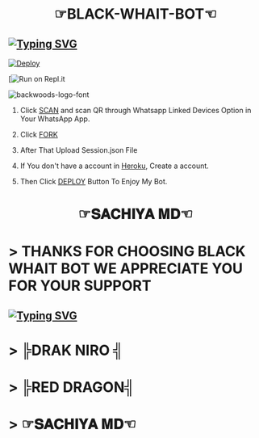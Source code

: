 <h1 align="center">☞BLACK-WHAIT-BOT☜<br></h1>
<p align="center">

## [![Typing SVG](https://readme-typing-svg.herokuapp.com?font=Rockstar-ExtraBold&color=F33A6A&lines=𝐖𝐄𝐋𝐂𝐎𝐌𝐄+𝐓𝐎+𝐁𝐋𝐀𝐂𝐊+𝐖𝐇𝐀𝐈𝐓+𝐖𝐀+𝐁𝐎𝐓+𝐑𝐄𝐏𝐎.;𝘾𝙍𝙀𝘼𝙏𝙀𝘿+𝘽𝙔+𝐒𝐋+𝐒𝐀𝐂𝐇𝐈𝐘𝐀+𝐓𝐄𝐀𝐌;𝙏𝙃𝙄𝙎+𝙄𝙎+𝘼+𝐃𝐑𝐀𝐊+𝐍𝐈𝐑𝐎+𝐁𝐎𝐓;𝙒𝙄𝙏𝙃+𝙈𝙊𝙍𝙀+𝙁𝙀𝘼𝙏𝙐𝙍𝙀𝙎;𝙏𝙃𝘼𝙉𝙆𝙎+𝙁𝙊𝙍+𝙑𝙄𝙎𝙄𝙏𝙄𝙉𝙂+𝙊𝙐𝙍+𝙂𝙄𝙏☜)](https://git.io/typing-svg)


[![Deploy](https://www.herokucdn.com/deploy/button.svg)](https://heroku.com/deploy) 

[![Run on Repl.it](https://replit.com/@NoLove1/BLACK-WHAIT-BOT-1?v=1)

<img src="https://fontmeme.com/permalink/220116/0c42dc0b64931810388ba399da55e927.png" alt="backwoods-logo-font" border="0"></a>  


1. Click [SCAN](https://replit.com/@NoLove1/BLACK-WHAIT-BOT-1?v=1) and scan QR through Whatsapp Linked Devices Option in Your WhatsApp App.

2. Click [FORK](https://github.com/nolove2005/BLACK-WHAIT-BOT/upload/main)

2. After That Upload Session.json File

3. If You don't have a account in [Heroku](https://signup.heroku.com/), Create a account.

5. Then Click [DEPLOY](https://heroku.com/deploy) Button To Enjoy My Bot.

<h1 align="center">☞𝐒𝐀𝐂𝐇𝐈𝐘𝐀 𝐌𝐃☜<br></h1>
<p align="center">




# > THANKS FOR CHOOSING BLACK WHAIT BOT WE APPRECIATE YOU FOR YOUR SUPPORT
 ## [![Typing SVG](https://readme-typing-svg.herokuapp.com?font=Rockstar-ExtraBold&color=F33A6A&lines=𝐖𝐄𝐋𝐂𝐎𝐌𝐄+𝐓𝐎+𝐁𝐋𝐀𝐂𝐊+𝐖𝐇𝐀𝐈𝐓+𝐖𝐀+𝐁𝐎𝐓+𝐑𝐄𝐏𝐎.;𝘿𝙍𝘼𝙆+𝙉𝙄𝙍𝙊+𝙒𝘼+𝘽𝙊𝙏+ටැන්කියු+𝐑𝐄𝐃+𝐃𝐑𝐀𝐆𝐎𝐍+𝐖𝐀+𝐁𝐎𝐓)](https://git.io/typing-svg)
# > ╠DRAK NIRO ╣ 
# > ╠RED DRAGON╣

# > ☞𝐒𝐀𝐂𝐇𝐈𝐘𝐀 𝐌𝐃☜
